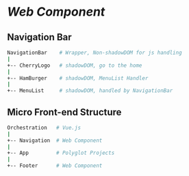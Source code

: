 # *Web Component*

## Navigation Bar

```bash
NavigationBar    # Wrapper, Non-shadowDOM for js handling
|
+-- CherryLogo   # shadowDOM, go to the home
|
+-- HamBurger    # shadowDOM, MenuList Handler
|
+-- MenuList     # shadowDOM, handled by NavigationBar
```

## Micro Front-end Structure

```bash
Orchestration   # Vue.js
|
+-- Navigation  # Web Component
|
+-- App         # Polyglot Projects
|
+-- Footer      # Web Component
```
